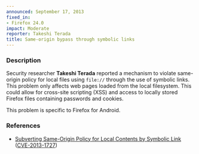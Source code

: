 ```yaml
---
announced: September 17, 2013
fixed_in:
- Firefox 24.0
impact: Moderate
reporter: Takeshi Terada
title: Same-origin bypass through symbolic links
---
```


<h3>Description</h3>

<p>Security researcher <strong>Takeshi Terada</strong> reported a mechanism to violate same-origin policy for local files using <code>file://</code> through the use of symbolic links. This problem only affects web pages loaded from the local filesystem. This could allow for cross-site scripting (XSS) and access to locally stored Firefox files containing passwords and cookies.
</p>

<p class="note">This problem is specific to Firefox for Android.</p>


<h3>References</h3>

<ul>
  <li><a href="https://bugzilla.mozilla.org/show_bug.cgi?id=782581">
       Subverting Same-Origin Policy for Local Contents by Symbolic Link</a> (<a href="http://cve.mitre.org/cgi-bin/cvename.cgi?name=CVE-2013-1727" class="ex-ref">CVE-2013-1727</a>)</li>
</ul>



